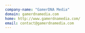 ```yaml
---
company-name: "GamerDNA Media"
domain: gamerdnamedia.com
home: http://www.gamerdnamedia.com/
email: contact@gamerdnamedia.com
---
```




